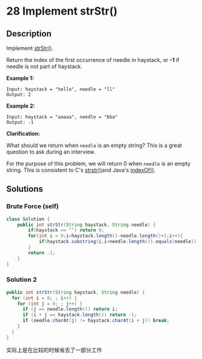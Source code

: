 # 28  Implement strStr() #

## Description ##

Implement [strStr()](http://www.cplusplus.com/reference/cstring/strstr/).

Return the index of the first occurrence of needle in haystack, or **-1** if needle is not part of haystack.

**Example 1:**

```
Input: haystack = "hello", needle = "ll"
Output: 2
```

**Example 2:**

```
Input: haystack = "aaaaa", needle = "bba"
Output: -1
```

**Clarification:**

What should we return when `needle` is an empty string? This is a great question to ask during an interview.

For the purpose of this problem, we will return 0 when `needle` is an empty string. This is consistent to C's [strstr()](http://www.cplusplus.com/reference/cstring/strstr/)and Java's [indexOf()](https://docs.oracle.com/javase/7/docs/api/java/lang/String.html#indexOf(java.lang.String)).



## Solutions ##

### Brute Force (self) ###

```java
class Solution {
    public int strStr(String haystack, String needle) {
        if(haystack == "") return 0;
        for(int i = 0;i<haystack.length()-needle.length()+1;i++){
            if(haystack.substring(i,i+needle.length()).equals(needle)) return i;
        }
        return -1;
    }
}
```



### Solution 2 ###

```java
public int strStr(String haystack, String needle) {
  for (int i = 0; ; i++) {
    for (int j = 0; ; j++) {
      if (j == needle.length()) return i;
      if (i + j == haystack.length()) return -1;
      if (needle.charAt(j) != haystack.charAt(i + j)) break;
    }
  }
}
```

实际上是在比较的时候省去了一部分工作